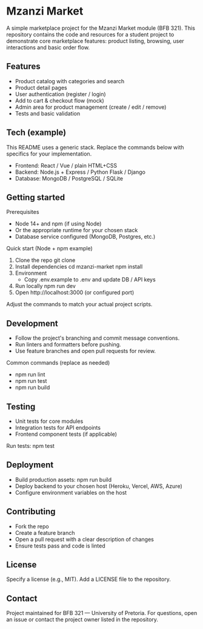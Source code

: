 # Mzanzi Market

A simple marketplace project for the Mzanzi Market module (BFB 321). This repository contains the code and resources for a student project to demonstrate core marketplace features: product listing, browsing, user interactions and basic order flow.

## Features
- Product catalog with categories and search
- Product detail pages
- User authentication (register / login)
- Add to cart & checkout flow (mock)
- Admin area for product management (create / edit / remove)
- Tests and basic validation

## Tech (example)
This README uses a generic stack. Replace the commands below with specifics for your implementation.
- Frontend: React / Vue / plain HTML+CSS
- Backend: Node.js + Express / Python Flask / Django
- Database: MongoDB / PostgreSQL / SQLite

## Getting started

Prerequisites
- Node 14+ and npm (if using Node)
- Or the appropriate runtime for your chosen stack
- Database service configured (MongoDB, Postgres, etc.)

Quick start (Node + npm example)
1. Clone the repo
    git clone <repository-url>
2. Install dependencies
    cd mzanzi-market
    npm install
3. Environment
    - Copy .env.example to .env and update DB / API keys
4. Run locally
    npm run dev
5. Open http://localhost:3000 (or configured port)

Adjust the commands to match your actual project scripts.

## Development
- Follow the project's branching and commit message conventions.
- Run linters and formatters before pushing.
- Use feature branches and open pull requests for review.

Common commands (replace as needed)
- npm run lint
- npm run test
- npm run build

## Testing
- Unit tests for core modules
- Integration tests for API endpoints
- Frontend component tests (if applicable)

Run tests:
npm test

## Deployment
- Build production assets: npm run build
- Deploy backend to your chosen host (Heroku, Vercel, AWS, Azure)
- Configure environment variables on the host

## Contributing
- Fork the repo
- Create a feature branch
- Open a pull request with a clear description of changes
- Ensure tests pass and code is linted

## License
Specify a license (e.g., MIT). Add a LICENSE file to the repository.

## Contact
Project maintained for BFB 321 — University of Pretoria.
For questions, open an issue or contact the project owner listed in the repository.
